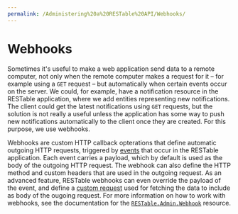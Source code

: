 ```yaml
---
permalink: /Administering%20a%20RESTable%20API/Webhooks/
---
```


# Webhooks

Sometimes it's useful to make a web application send data to a remote computer, not only when the remote computer makes a request for it – for example using a `GET` request – but automatically when certain events occur on the server. We could, for example, have a notification resource in the RESTable application, where we add entities representing new notifications. The client could get the latest notifications using `GET` requests, but the solution is not really a useful unless the application has some way to push new notifications automatically to the client once they are created. For this purpose, we use webhooks.

Webhooks are custom HTTP callback opterations that define automatic outgoing HTTP requests, triggered by [events]() that occur in the RESTable application. Each event carries a payload, which by default is used as the body of the outgoing HTTP request. The webhook can also define the HTTP method and custom headers that are used in the outgoing request. As an advanced feature, RESTable webhooks can even override the payload of the event, and define a [custom request](../../Built-in%20resources/RESTable.Admin/Webhook/#custom-payload-requests) used for fetching the data to include as body of the ougoing request. For more information on how to work with webhooks, see the documentation for the [`RESTable.Admin.Webhook`](../../Built-in%20resources/RESTable.Admin/Webhook) resource.
